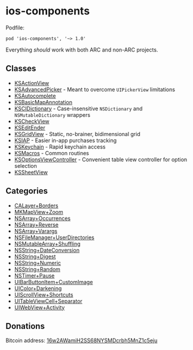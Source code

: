 # ios-components

Podfile:

    pod 'ios-components', '~> 1.0'

Everything _should_ work with both ARC and non-ARC projects.

## Classes

- [KSActionView](Components/Classes/KSActionView)
- [KSAdvancedPicker](Components/Classes/KSAdvancedPicker) - Meant to overcome `UIPickerView` limitations
- [KSAutocomplete](Components/Classes/KSAutocomplete)
- [KSBasicMapAnnotation](Components/Classes/KSBasicMapAnnotation)
- [KSCIDictionary](Components/Classes/KSCIDictionary) - Case-insensitive `NSDictionary` and `NSMutableDictionary` wrappers
- [KSCheckView](Components/Classes/KSCheckView)
- [KSEditEnder](Components/Classes/KSEditEnder)
- [KSGridView](Components/Classes/KSGridView) - Static, no-brainer, bidimensional grid
- [KSIAP](Components/Classes/KSIAP) - Easier in-app purchases tracking
- [KSKeychain](Components/Classes/KSKeychain) - Rapid keychain access
- [KSMacros](Components/Classes/KSMacros) - Common routines
- [KSOptionsViewController](Components/Classes/KSOptionsViewController) - Convenient table view controller for option selection
- [KSSheetView](Components/Classes/KSSheetView)

## Categories

- [CALayer+Borders](Components/Categories/CALayer+Borders)
- [MKMapView+Zoom](Components/Categories/MKMapView+Zoom)
- [NSArray+Occurrences](Components/Categories/NSArray+Occurrences)
- [NSArray+Reverse](Components/Categories/NSArray+Reverse)
- [NSArray+Varargs](Components/Categories/NSArray+Varargs)
- [NSFileManager+UserDirectories](Components/Categories/NSFileManager+UserDirectories)
- [NSMutableArray+Shuffling](Components/Categories/NSMutableArray+Shuffling)
- [NSString+DateConversion](Components/Categories/NSString+DateConversion)
- [NSString+Digest](Components/Categories/NSString+Digest)
- [NSString+Numeric](Components/Categories/NSString+Numeric)
- [NSString+Random](Components/Categories/NSString+Random)
- [NSTimer+Pause](Components/Categories/NSTimer+Pause)
- [UIBarButtonItem+CustomImage](Components/Categories/UIBarButtonItem+CustomImage)
- [UIColor+Darkening](Components/Categories/UIColor+Darkening)
- [UIScrollView+Shortcuts](Components/Categories/UIScrollView+Shortcuts)
- [UITableViewCell+Separator](Components/Categories/UITableViewCell+Separator)
- [UIWebView+Activity](Components/Categories/UIWebView+Activity)

## Donations

Bitcoin address: [16w2AWamiH2SS68NYSMDcrbh5MnZ1c5eju](bitcoin:16w2AWamiH2SS68NYSMDcrbh5MnZ1c5eju)
